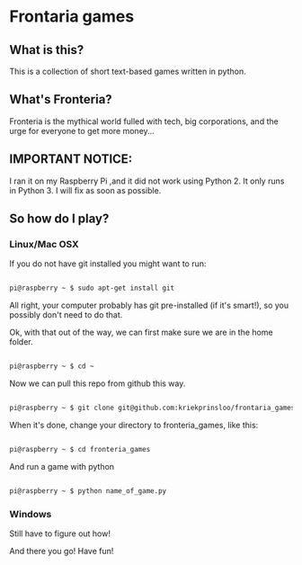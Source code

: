 # Frontaria games

## What is this?
This is a collection of short text-based games written in python.

## What's Fronteria?
Fronteria is the mythical world fulled with tech, big corporations, and the urge for everyone to get more money...

## IMPORTANT NOTICE:
I ran it on my Raspberry Pi ,and it did not work using Python 2.  It only runs in Python 3.  I will fix as soon as possible.

## So how do I play?

### Linux/Mac OSX
If you do not have git installed you might want to run:

```bash

pi@raspberry ~ $ sudo apt-get install git

```

All right, your computer probably has git pre-installed (if it's smart!), so you possibly don't need to do that.

Ok, with that out of the way, we can first make sure we are in the home folder.

```bash

pi@raspberry ~ $ cd ~

```

Now we can pull this repo from github this way.

```bash

pi@raspberry ~ $ git clone git@github.com:kriekprinsloo/frontaria_games.git

```

When it's done, change your directory to fronteria_games, like this:

```bash

pi@raspberry ~ $ cd fronteria_games

```

And run a game with python

```bash

pi@raspberry ~ $ python name_of_game.py

```
### Windows

Still have to figure out how!

And there you go!  Have fun!

